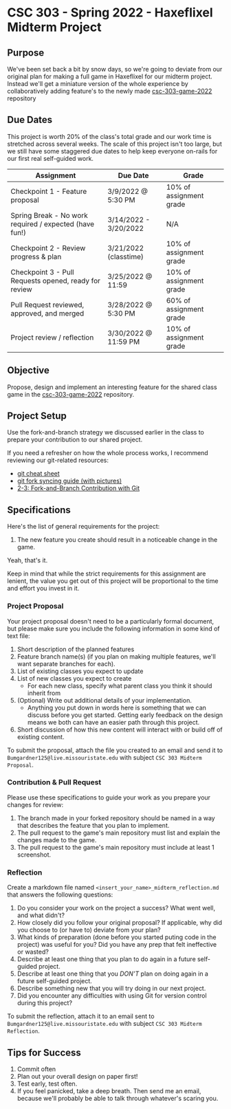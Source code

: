 # CSC 303 - Spring 2022 - Haxeflixel Midterm Project

## Purpose
We've been set back a bit by snow days, so we're going to deviate from our original plan for making 
a full game in Haxeflixel for our midterm project. Instead we'll get a miniature version of the 
whole experience by collaboratively adding feature's to the newly made 
[csc-303-game-2022](https://github.com/SamBumgardner/csc-303-game-2022) repository

## Due Dates
This project is worth 20% of the class's total grade and our work time is stretched across several
weeks. The scale of this project isn't too large, but we still have some staggered due dates to
help keep everyone on-rails for our first real self-guided work.

Assignment                                                           | Due Date              | Grade
-------------------------------------------------------------------- | --------------------  | ----------------------
Checkpoint 1 - Feature proposal                                      | 3/9/2022 @ 5:30 PM    | 10% of assignment grade
Spring Break - No work required / expected (have fun!)               | 3/14/2022 - 3/20/2022 | N/A
Checkpoint 2 - Review progress & plan                                | 3/21/2022 (classtime) | 10% of assignment grade
Checkpoint 3 - Pull Requests opened, ready for review                | 3/25/2022 @ 11:59     | 10% of assignment grade
Pull Request reviewed, approved, and merged                          | 3/28/2022 @ 5:30 PM   | 60% of assignment grade
Project review / reflection                                          | 3/30/2022 @ 11:59 PM  | 10% of assignment grade

## Objective
Propose, design and implement an interesting feature for the shared class game in the 
[csc-303-game-2022](https://github.com/SamBumgardner/csc-303-game-2022) repository.

## Project Setup
Use the fork-and-branch strategy we discussed earlier in the class to prepare your contribution to
our shared project.

If you need a refresher on how the whole process works, I recommend reviewing our git-related 
resources:
 * [git cheat sheet](../lectures/git/git_cheat_sheet.md)
 * [git fork syncing guide (with pictures)](../lectures/git/git_fork_syncing.md)
 * [2-3: Fork-and-Branch Contribution with Git](https://docs.google.com/presentation/d/1kDT7THm1McMEHkb7dtivV_1u5yDohQHhODZqOeO9hsY/edit?usp=sharing)

## Specifications
Here's the list of general requirements for the project:
1. The new feature you create should result in a noticeable change in the game.

Yeah, that's it.

Keep in mind that while the strict requirements for this assignment are lenient, the value you get 
out of this project will be proportional to the time and effort you invest in it.

### Project Proposal
Your project proposal doesn't need to be a particularly formal document, but please make sure you
include the following information in some kind of text file:

 1. Short description of the planned features
 2. Feature branch name(s) (if you plan on making multiple features, we'll want separate branches 
 for each).
 3. List of existing classes you expect to update
 4. List of new classes you expect to create
    * For each new class, specify what parent class you think it should inherit from
 5. (Optional) Write out additional details of your implementation.
    * Anything you put down in words here is something that we can discuss before you get started. 
    Getting early feedback on the design means we both can have an easier path through this project.
 6. Short discussion of how this new content will interact with or build off of existing content.

To submit the proposal, attach the file you created to an email and send it to 
`Bumgardner125@live.missouristate.edu` with subject `CSC 303 Midterm Proposal`.

### Contribution & Pull Request
Please use these specifications to guide your work as you prepare your changes for review:
 1. The branch made in your forked repository should be named in a way that describes the feature 
 that you plan to implement.
 2. The pull request to the game's main repository must list and explain the changes made to the game.
 3. The pull request to the game's main repository must include at least 1 screenshot.

### Reflection
Create a markdown file named `<insert_your_name>_midterm_reflection.md` that answers the following 
questions:
 1. Do you consider your work on the project a success? What went well, and what didn't?
 2. How closely did you follow your original proposal? If applicable, why did you choose to 
   (or have to) deviate from your plan?
 3. What kinds of preparation (done before you started puting code in the project) was useful for 
   you? Did you have any prep that felt ineffective or wasted?
 4. Describe at least one thing that you plan to do again in a future self-guided project.
 5. Describe at least one thing that you *DON'T* plan on doing again in a future self-guided project.
 6. Describe something new that you will try doing in our next project.
 7. Did you encounter any difficulties with using Git for version control during this project? 

To submit the reflection, attach it to an email sent 
to `Bumgardner125@live.missouristate.edu` with subject `CSC 303 Midterm Reflection`.

## Tips for Success
 1. Commit often
 2. Plan out your overall design on paper first!
 3. Test early, test often.
 4. If you feel panicked, take a deep breath. Then send me an email, because we'll probably be able 
to talk through whatever's scaring you.
